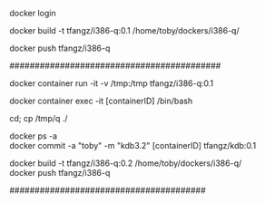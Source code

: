 
docker login  

docker build -t tfangz/i386-q:0.1 /home/toby/dockers/i386-q/  

docker push tfangz/i386-q  

##########################################

docker container run -it -v /tmp:/tmp tfangz/i386-q:0.1

docker container exec -it [containerID]   /bin/bash

cd; cp /tmp/q ./

docker ps -a  
docker commit -a "toby" -m "kdb3.2" [containerID] tfangz/kdb:0.1  

docker build -t tfangz/i386-q:0.2 /home/toby/dockers/i386-q/   
docker push tfangz/i386-q 

#######################################



